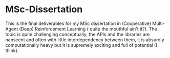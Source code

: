# MSc-Dissertation
This is the final deliverables for my MSc dissertation in (Cooperative) Multi-Agent (Deep) Reinforcement Learning ( quite the mouthful ain't it?). The topic is quite challenging conceptually, the APIs and the libraries are nanscent and often with little interdependency between them, it is absurdly computationally heavy but it is supremely exciting and full of potential (I think).

